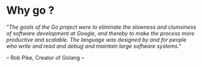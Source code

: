 # Why go ?

*"The goals of the Go project were to eliminate the slowness and clumsiness of software development at Google, and thereby to make the process more productive and scalable. The language was designed by and for people who write and read and debug and maintain large software systems."*

– Rob Pike, Creator of Golang –